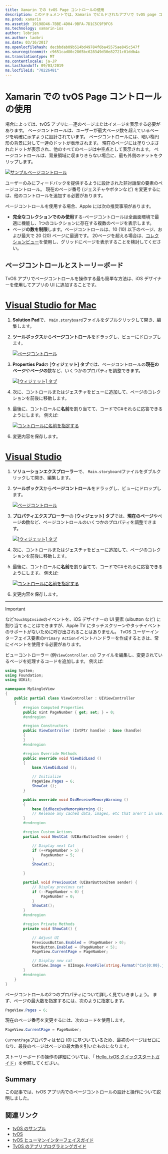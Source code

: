 ```yaml
---
title: Xamarin での tvOS Page コントロールの使用
description: このドキュメントでは、Xamarin でビルドされたアプリで tvOS page コントロールを操作する方法について説明します。 ページコントロールの概要を説明し、ストーリーボードで設定する方法について説明し、ページ変更イベントに応答する方法について説明します。
ms.prod: xamarin
ms.assetid: 19198D46-7BBE-4D04-9BFA-7D1C5C9F9FC6
ms.technology: xamarin-ios
author: lobrien
ms.author: laobri
ms.date: 03/16/2017
ms.openlocfilehash: decbbdab09b514bd49784f6ba45575ae845c547f
ms.sourcegitcommit: c9651cad80c2865bc628349d30e82721c01ddb4a
ms.translationtype: MT
ms.contentlocale: ja-JP
ms.lasthandoff: 09/03/2019
ms.locfileid: "70226481"
---
```

# <a name="working-with-tvos-page-controls-in-xamarin"></a>Xamarin での tvOS Page コントロールの使用

場合によっては、tvOS アプリに一連のページまたはイメージを表示する必要があります。 ページコントロールは、ユーザーが最大ページ数を超えているページを明確に示すように設計されています。 ページコントロールには、暗い楕円形の背景に対して一連のドットが表示されます。 現在のページには塗りつぶされたドットが表示され、他のすべてのページは中空点として表示されます。 ページコントロールは、背景領域に収まりきらない場合に、最も外側のドットをクリップします。

[![](page-controls-images/page01.png "サンプルページコントロール")](page-controls-images/page01.png#lightbox)

ユーザーのみにフィードバックを提供するように設計された非対話型の要素のページコントロール。 現在のページ番号 (ジェスチャやボタンなど) を変更するには、他のコントロールを追加する必要があります。

ページコントロールを使用する場合、Apple には次の推奨事項があります。

- **完全なコレクションでのみ使用**する-ページコントロールは全画面環境で最適に機能し、1つのコレクションに存在する複数のページを表示します。
- ページ**の数を制限**します。ページコントロールは、10 (10) 以下のページ、および最大で 20 (20) ページに最適です。 20ページを超える場合は、[コレクションビュー](~/ios/tvos/user-interface/collection-views.md)を使用し、グリッドにページを表示することを検討してください。

<a name="Page-Controls-and-Storyboards" />

## <a name="page-controls-and-storyboards"></a>ページコントロールとストーリーボード

TvOS アプリでページコントロールを操作する最も簡単な方法は、iOS デザイナーを使用してアプリの UI に追加することです。

# <a name="visual-studio-for-mactabmacos"></a>[Visual Studio for Mac](#tab/macos)


1. **Solution Pad**で、 `Main.storyboard`ファイルをダブルクリックして開き、編集します。
1. **ツールボックス**から**ページコントロール**をドラッグし、ビューにドロップします。

    [![](page-controls-images/page02.png "ページコントロール")](page-controls-images/page02.png#lightbox)
1. **Properties Pad**の [**ウィジェット] タブ**では、ページコントロールの**現在のページ**や**ページの**数など、いくつかのプロパティを調整できます。

    [![](page-controls-images/page03.png "[ウィジェット] タブ")](page-controls-images/page03.png#lightbox)
1. 次に、コントロールまたはジェスチャをビューに追加して、ページのコレクションを前後に移動します。
1. 最後に、コントロールに**名前**を割り当てて、コードでC#それらに応答できるようにします。 例えば:

    [![](page-controls-images/page04.png "コントロールに名前を指定する")](page-controls-images/page04.png#lightbox)
1. 変更内容を保存します。


# <a name="visual-studiotabwindows"></a>[Visual Studio](#tab/windows)


1. **ソリューションエクスプローラー**で、 `Main.storyboard`ファイルをダブルクリックして開き、編集します。
1. **ツールボックス**から**ページコントロール**をドラッグし、ビューにドロップします。

    [![](page-controls-images/page02-vs.png "ページコントロール")](page-controls-images/page02-vs.png#lightbox)
1. **プロパティエクスプローラー**の [**ウィジェット] タブ**では、**現在のページ**やページ**の**数など、ページコントロールのいくつかのプロパティを調整できます。

    [![](page-controls-images/page03-vs.png "[ウィジェット] タブ")](page-controls-images/page03-vs.png#lightbox)
1. 次に、コントロールまたはジェスチャをビューに追加して、ページのコレクションを前後に移動します。
1. 最後に、コントロールに**名前**を割り当てて、コードでC#それらに応答できるようにします。 例えば:

    [![](page-controls-images/page04-vs.png "コントロールに名前を指定する")](page-controls-images/page04-vs.png#lightbox)
1. 変更内容を保存します。


-----

> [!IMPORTANT]
> など`TouchUpInside`のイベントを、iOS デザイナーの UI 要素 (uibutton など) に割り当てることはできますが、Apple TV にタッチスクリーンやタッチイベントのサポートがないために呼び出されることはありません。 TvOS ユーザーインターフェイス要素の`Primary Action`イベントハンドラーを作成するときは、常にイベントを使用する必要があります。

ビューコントローラー (例`ViewController.cs`) ファイルを編集し、変更されているページを処理するコードを追加します。 例えば:

```csharp
using System;
using Foundation;
using UIKit;

namespace MySingleView
{
    public partial class ViewController : UIViewController
    {
        #region Computed Properties
        public nint PageNumber { get; set; } = 0;
        #endregion

        #region Constructors
        public ViewController (IntPtr handle) : base (handle)
        {
        }
        #endregion

        #region Override Methods
        public override void ViewDidLoad ()
        {
            base.ViewDidLoad ();

            // Initialize
            PageView.Pages = 6;
            ShowCat ();
        }

        public override void DidReceiveMemoryWarning ()
        {
            base.DidReceiveMemoryWarning ();
            // Release any cached data, images, etc that aren't in use.
        }
        #endregion

        #region Custom Actions
        partial void NextCat (UIBarButtonItem sender) {

            // Display next Cat
            if (++PageNumber > 5) {
                PageNumber = 5;
            }
            ShowCat();

        }

        partial void PreviousCat (UIBarButtonItem sender) {
            // Display previous cat
            if (--PageNumber < 0) {
                PageNumber = 0;
            }
            ShowCat();
        }
        #endregion

        #region Private Methods
        private void ShowCat() {

            // Adjust UI
            PreviousButton.Enabled = (PageNumber > 0);
            NextButton.Enabled = (PageNumber < 5);
            PageView.CurrentPage = PageNumber;

            // Display new cat
            CatView.Image = UIImage.FromFile(string.Format("Cat{0:00}.jpg",PageNumber+1));
        }
        #endregion
    }
}
```

ページコントロールの2つのプロパティについて詳しく見ていきましょう。 まず、ページの最大数を指定するには、次のように指定します。

```csharp
PageView.Pages = 6;
```

現在のページ番号を変更するには、次のコードを使用します。

```csharp
PageView.CurrentPage = PageNumber;
```

`CurrentPage`プロパティはゼロ (0) に基づいているため、最初のページはゼロになり、最後のページはページの最大数を引いたものになります。

ストーリーボードの操作の詳細については、「 [Hello, tvOS クイックスタートガイド](~/ios/tvos/get-started/hello-tvos.md)」を参照してください。

<a name="Summary" />

## <a name="summary"></a>Summary

この記事では、tvOS アプリ内でのページコントロールの設計と操作について説明しました。



## <a name="related-links"></a>関連リンク

- [tvOS のサンプル](https://docs.microsoft.com/samples/browse/?products=xamarin&term=Xamarin.iOS+tvOS)
- [tvOS](https://developer.apple.com/tvos/)
- [tvOS ヒューマンインターフェイスガイド](https://developer.apple.com/tvos/human-interface-guidelines/)
- [TvOS のアプリプログラミングガイド](https://developer.apple.com/library/prerelease/tvos/documentation/General/Conceptual/AppleTV_PG/)

